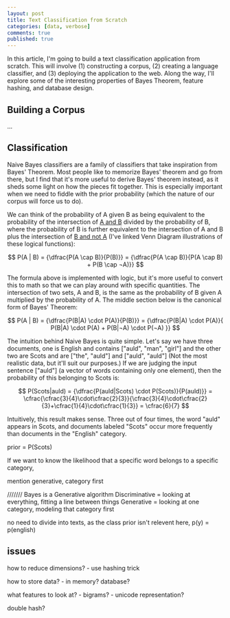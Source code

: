```yaml
---
layout: post
title: Text Classification from Scratch
categories: [data, verbose]
comments: true
published: true
---
```

<script src="https://cdnjs.cloudflare.com/ajax/libs/mathjax/2.7.0/MathJax.js?config=TeX-AMS-MML_HTMLorMML" type="text/javascript"></script>


In this article, I'm going to build a text classification application from scratch. This will involve (1) constructing a corpus, (2) creating a language classifier, and (3) deploying the application to the web. Along the way, I'll explore some of the interesting properties of Bayes Theorem, feature hashing, and database design.

## Building a Corpus
...



## Classification
Naive Bayes classifiers are a family of classifiers that take inspiration from Bayes' Theorem. Most people like to memorize Bayes' theorem and go from there, but I find that it's more useful to derive Bayes' theorem instead, as it sheds some light on how the pieces fit together. This is especially important when we need to fiddle with the prior probability (which the nature of our corpus will force us to do).

We can think of the probability of A given B as being equivalent to the probability of the intersection of [A and B](https://en.wikipedia.org/wiki/Logical_conjunction#/media/File:Venn0001.svg) divided by the probability of B, where the probability of B is further equivalent to the intersection of A and B plus the intersection of [B and not A](https://en.wikipedia.org/wiki/Boolean_algebra#/media/File:Vennandornot.svg) (I've linked Venn Diagram illustrations of these logical functions):

$$
P(A | B) = {\dfrac{P(A \cap B)}{P(B)}} = {\dfrac{P(A \cap B)}{P(A \cap B) + P(B \cap ¬A)}}
$$

The formula above is implemented with logic, but it's more useful to convert this to math so that we can play around with specific quantities. The intersection of two sets, A and B, is the same as the probability of B given A multiplied by the probability of A. The middle section below is the canonical form of Bayes' Theorem:

$$
P(A | B) = {\dfrac{P(B|A) \cdot P(A)}{P(B)}} = {\dfrac{P(B|A) \cdot P(A)}{ P(B|A) \cdot P(A) + P(B|¬A) \cdot P(¬A)  }}
$$

The intuition behind Naive Bayes is quite simple. Let's say we have three documents, one is English and contains \["auld", "man", "girl"\] and the other two are Scots and are \["the", "auld"\] and \["auld", "auld"\] (Not the most realistic data, but it'll suit our purposes.) If we are judging the input sentence \["auld"\] (a vector of words containing only one element), then the probability of this belonging to Scots is:

$$
P(Scots|auld) = {\dfrac{P(auld|Scots) \cdot P(Scots)}{P(auld)}} = 
\cfrac{\cfrac{3}{4}\cdot\cfrac{2}{3}}{\cfrac{3}{4}\cdot\cfrac{2}{3}+\cfrac{1}{4}\cdot\cfrac{1}{3}} = \cfrac{6}{7}
$$

Intuitively, this result makes sense. Three out of four times, the word "auld" appears in Scots, and documents labeled "Scots" occur more frequently than documents in the "English" category.



prior = P(Scots)


If we want to know the likelihood that a specific word belongs to a specific category,


mention generative, category first







///////
Bayes is a Generative algorithm
Discriminative = looking at everything, fitting a line between things
Generative = looking at one category, modeling that category first

no need to divide into texts, as the class prior isn't relevent here, p(y) = p(english)


## issues
how to reduce dimensions?
    - use hashing trick

how to store data?
    - in memory? database?

what features to look at?
    - bigrams?
    - unicode representation?

double hash?
